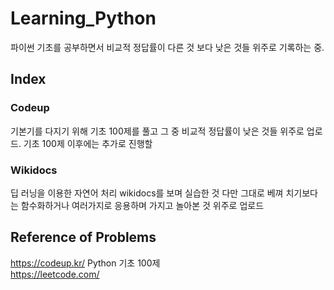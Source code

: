 # Learning_Python

파이썬 기초를 공부하면서 비교적 정답률이 다른 것 보다 낮은 것들 위주로 기록하는 중.

## Index
### Codeup
기본기를 다지기 위해 기초 100제를 풀고 그 중 비교적 정답률이 낮은 것들 위주로 업로드.
기초 100제 이후에는 추가로 진행할 

### Wikidocs
딥 러닝을 이용한 자연어 처리 wikidocs를 보며 실습한 것
다만 그대로 베껴 치기보다는 함수화하거나 여러가지로 응용하며 가지고 놀아본 것 위주로 업로드


## Reference of Problems

https://codeup.kr/ Python 기초 100제  
https://leetcode.com/

